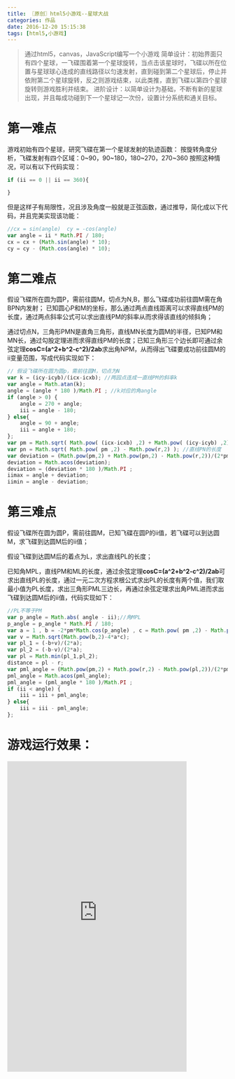 ```yaml
---
title: 〖原创〗html5小游戏--星球大战
categories: 作品
date: 2016-12-20 15:15:38
tags: [html5,小游戏]
---
```

> 通过html5，canvas，JavaScript编写一个小游戏
> 简单设计：初始界面只有四个星球，一飞碟围着第一个星球旋转，当点击该星球时，飞碟以所在位置与星球球心连成的直线路径以匀速发射，直到碰到第二个星球后，停止并依附第二个星球旋转，反之则游戏结束，以此类推，直到飞碟以第四个星球旋转则游戏胜利并结束。
> 进阶设计：以简单设计为基础，不断有新的星球出现，并且每成功碰到下一个星球记一次份，设置计分系统和通关目标。

<!--more-->
# 第一难点

游戏初始有四个星球，研究飞碟在第一个星球发射的轨迹函数：
按旋转角度分析，飞碟发射有四个区域：0~90，90~180，180~270，270~360
按照这种情况，可以有以下代码实现：

~~~ javascript
if (ii == 0 || ii == 360){

}
~~~
但是这样子有局限性，况且涉及角度一般就是正弦函数，通过推导，简化成以下代码，并且完美实现该功能：

~~~ javascript
//cx = sin(angle)  cy = -cos(angle)
var angle = ii * Math.PI / 180;
cx = cx + (Math.sin(angle) * 10);
cy = cy - (Math.cos(angle) * 10);
~~~

# 第二难点
假设飞碟所在圆为圆P，需前往圆M，切点为N,B，那么飞碟成功前往圆M需在角BPN内发射；
已知圆心P和M的坐标，那么通过两点直线距离可以求得直线PM的长度，通过两点斜率公式可以求出直线PM的斜率从而求得该直线的倾斜角；

通过切点N，三角形PMN是直角三角形，直线MN长度为圆M的半径，已知PM和MN长，通过勾股定理进而求得直线PM的长度；已知三角形三个边长即可通过余弦定理**cosC=(a^2+b^2-c^2)/2ab**求出角NPM，从而得出飞碟要成功前往圆M的ii变量范围，写成代码实现如下：

~~~  JavaScript
// 假设飞碟所在圆为圆p，需前往圆M，切点为N
var k = (icy-icyb)/(icx-icxb); //两园点连成一直线PM的斜率k
var angle = Math.atan(k);
angle = (angle * 180 )/Math.PI ; //k对应的角angle
if (angle > 0) {
    angle = 270 + angle;
    iii = angle - 180;
} else{
    angle = 90 + angle;
    iii = angle + 180;
};
var pm = Math.sqrt( Math.pow( (icx-icxb) ,2) + Math.pow( (icy-icyb) ,2) ); //直线PM的长度
var pn = Math.sqrt( Math.pow( pm ,2) - Math.pow(r,2) ); //直线PN的长度
var deviation = (Math.pow(pm,2) + Math.pow(pn,2) - Math.pow(r,2))/(2*pm*pn);
deviation = Math.acos(deviation);
deviation = (deviation * 180 )/Math.PI ;
iimax = angle + deviation;
iimin = angle - deviation;
~~~

# 第三难点

假设飞碟所在圆为圆P，需前往圆M，已知飞碟在圆P的ii值，若飞碟可以到达圆M，求飞碟到达圆M后的ii值；

假设飞碟到达圆M后的着点为L，求出直线PL的长度；

已知角MPL，直线PM和ML的长度，通过余弦定理**cosC=(a^2+b^2-c^2)/2ab**可求出直线PL的长度，通过一元二次方程求根公式求出PL的长度有两个值，我们取最小值为PL长度，求出三角形PML三边长，再通过余弦定理求出角PML进而求出飞碟到达圆M后的ii值，代码实现如下：

~~~ javascript
//PL不等于PM
var p_angle = Math.abs( angle - ii);//角MPL
p_angle = p_angle * Math.PI / 180;
var a = 1 , b = -2*pm*Math.cos(p_angle) , c = Math.pow( pm ,2) - Math.pow(r,2);
var v = Math.sqrt(Math.pow(b,2)-4*a*c);
var pl_1 = (-b+v)/(2*a);
var pl_2 = (-b-v)/(2*a);
var pl = Math.min(pl_1,pl_2);
distance = pl - r;
var pml_angle = (Math.pow(pm,2) + Math.pow(r,2) - Math.pow(pl,2))/(2*pm*r);
pml_angle = Math.acos(pml_angle);
pml_angle = (pml_angle * 180 )/Math.PI ;
if (ii < angle) {
    iii = iii + pml_angle;
} else{
    iii = iii - pml_angle;
};
~~~

# 游戏运行效果：

<iframe src="http://cdn.sengmitnick.com/games/StarWars/index.html" width="410" height="710" frameborder="0" scrolling="no"/>
